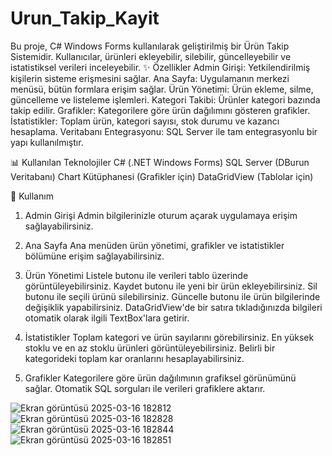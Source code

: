 # Urun_Takip_Kayit

Bu proje, C# Windows Forms kullanılarak geliştirilmiş bir Ürün Takip Sistemidir. Kullanıcılar, ürünleri ekleyebilir, silebilir, güncelleyebilir ve istatistiksel verileri inceleyebilir.
✨ Özellikler
Admin Girişi: Yetkilendirilmiş kişilerin sisteme erişmesini sağlar.
Ana Sayfa: Uygulamanın merkezi menüsü, bütün formlara erişim sağlar.
Ürün Yönetimi: Ürün ekleme, silme, güncelleme ve listeleme işlemleri.
Kategori Takibi: Ürünler kategori bazında takip edilir.
Grafikler: Kategorilere göre ürün dağılımını gösteren grafikler.
İstatistikler: Toplam ürün, kategori sayısı, stok durumu ve kazancı hesaplama.
Veritabanı Entegrasyonu: SQL Server ile tam entegrasyonlu bir yapı kullanılmıştır.


📊 Kullanılan Teknolojiler
C# (.NET Windows Forms)
SQL Server (DBurun Veritabanı)
Chart Kütüphanesi (Grafikler için)
DataGridView (Tablolar için)

🔧 Kullanım
1. Admin Girişi
Admin bilgilerinizle oturum açarak uygulamaya erişim sağlayabilirsiniz.

2. Ana Sayfa
Ana menüden ürün yönetimi, grafikler ve istatistikler bölümüne erişim sağlayabilirsiniz.

3. Ürün Yönetimi
Listele butonu ile verileri tablo üzerinde görüntüleyebilirsiniz.
Kaydet butonu ile yeni bir ürün ekleyebilirsiniz.
Sil butonu ile seçili ürünü silebilirsiniz.
Güncelle butonu ile ürün bilgilerinde değişiklik yapabilirsiniz.
DataGridView'de bir satıra tıkladığınızda bilgileri otomatik olarak ilgili TextBox'lara getirir.

4. İstatistikler
Toplam kategori ve ürün sayılarını görebilirsiniz.
En yüksek stoklu ve en az stoklu ürünleri görüntüleyebilirsiniz.
Belirli bir kategorideki toplam kar oranlarını hesaplayabilirsiniz.

5. Grafikler
Kategorilere göre ürün dağılımının grafiksel görünümünü sağlar.
Otomatik SQL sorguları ile verileri grafiklere aktarır.

![Ekran görüntüsü 2025-03-16 182812](https://github.com/user-attachments/assets/cae0eab5-f4a5-4cf2-bf9c-e0d5395ffbab)
![Ekran görüntüsü 2025-03-16 182828](https://github.com/user-attachments/assets/95ee7b63-e92a-4d3f-abab-2fe889d3ce77)
![Ekran görüntüsü 2025-03-16 182844](https://github.com/user-attachments/assets/bd620ab2-37cf-4415-8ef5-bfb0fd22ec52)
![Ekran görüntüsü 2025-03-16 182851](https://github.com/user-attachments/assets/222863ee-8618-4de7-8611-78b123f8a22d)

